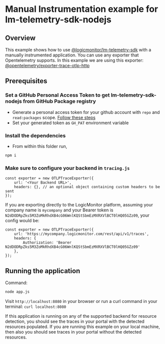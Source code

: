 # Manual Instrumentation example for lm-telemetry-sdk-nodejs

## Overview
This example shows how to use [@logicmonitor/lm-telemetry-sdk](https://github.com/logicmonitor/lm-telemetry-sdk-nodejs) with a manually instrumented application. You can use any exporter that Opentelemetry supports. In this example we are using this exporter: [@opentelemetry/exporter-trace-otlp-http](https://www.npmjs.com/package/@opentelemetry/exporter-trace-otlp-http)
## Prerequisites

### Set a GitHub Personal Access Token to get lm-telemetry-sdk-nodejs from GitHub Package registry
- Generate a personal access token for your github account with `repo` and `read:packages` scope. [Follow these steps](https://docs.github.com/en/authentication/keeping-your-account-and-data-secure/creating-a-personal-access-token)
- Set your generated token as `GH_PAT` environment variable

### Install the dependencies
- From within this folder run, 
```bash
npm i
```
### Make sure to configure your backend in `tracing.js`

```node
const exporter = new OTLPTraceExporter({
	url: '<Your Backend URL>',
	headers: {}, // an optional object containing custom headers to be sent
});
```

If you are exporting directly to the LogicMonitor platform, assuming your company name is `mycompany` and your Bearer token is `N2dDODRpZks5M3ZoMkRhdXB4cG06WnlKQStSbmEzMXRXVlBCT0lHQ05GZz09`, your config would be:

```node
const exporter = new OTLPTraceExporter({
	url: 'https://mycompany.logicmonitor.com/rest/api/v1/traces',
	headers: {
	    Authorization: 'Bearer N2dDODRpZks5M3ZoMkRhdXB4cG06WnlKQStSbmEzMXRXVlBCT0lHQ05GZz09'
	},
});
```

## Running the application

Command:
```bash
node app.js
```

Visit `http://localhost:8080` in your browser or run a curl command in your terminal: `curl localhost:8080`

If this application is running on any of the supported backend for resource detection, you should see the traces in your portal with the detected resources populated.
If you are running this example on your local machine, then also you should see traces in your portal without the detected resources.
